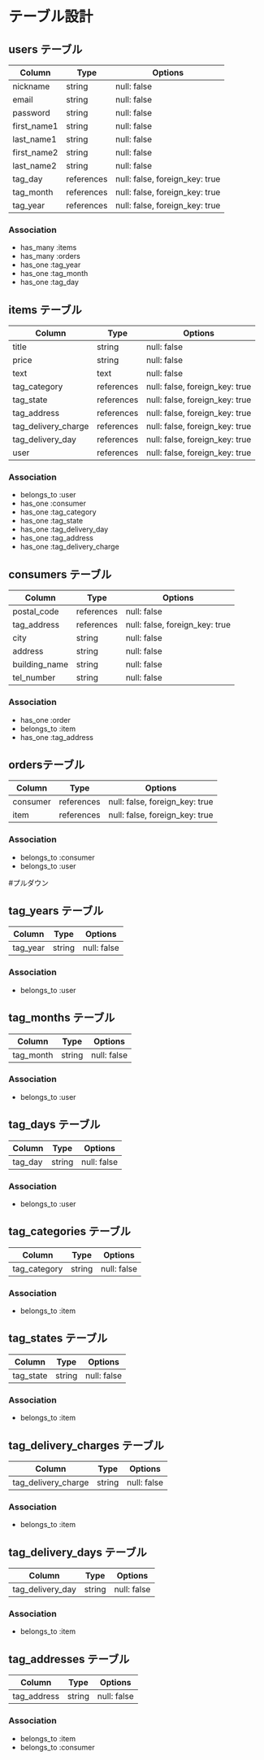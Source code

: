 # テーブル設計

## users テーブル

| Column      | Type       | Options                        |
| ----------- | ---------- | ------------------------------ |
| nickname    | string     | null: false                    |
| email       | string     | null: false                    |
| password    | string     | null: false                    |
| first_name1 | string     | null: false                    |
| last_name1  | string     | null: false                    |
| first_name2 | string     | null: false                    |
| last_name2  | string     | null: false                    |
| tag_day     | references | null: false, foreign_key: true |
| tag_month   | references | null: false, foreign_key: true |
| tag_year    | references | null: false, foreign_key: true |

### Association
- has_many :items
- has_many :orders
- has_one :tag_year
- has_one :tag_month
- has_one :tag_day




## items テーブル

| Column              | Type       | Options                        |
| ------------------- | ---------- | ------------------------------ |
| title               | string     | null: false                    |
| price               | string     | null: false                    |
| text                | text       | null: false                    |
| tag_category        | references | null: false, foreign_key: true |
| tag_state           | references | null: false, foreign_key: true |
| tag_address         | references | null: false, foreign_key: true |
| tag_delivery_charge | references | null: false, foreign_key: true |
| tag_delivery_day    | references | null: false, foreign_key: true |
| user                | references | null: false, foreign_key: true |

### Association

- belongs_to :user
- has_one :consumer
- has_one :tag_category
- has_one :tag_state
- has_one :tag_delivery_day
- has_one :tag_address
- has_one :tag_delivery_charge

## consumers テーブル

| Column        | Type       | Options                        |
| ------------- | ---------- | ------------------------------ |
| postal_code   | references | null: false                    |
| tag_address   | references | null: false, foreign_key: true |
| city          | string     | null: false                    |
| address       | string     | null: false                    |
| building_name | string     | null: false                    |
| tel_number    | string     | null: false                    |

### Association

- has_one :order
- belongs_to :item
- has_one :tag_address

## ordersテーブル
| Column        | Type       | Options                        |
| ------------- | ---------- | ------------------------------ |
| consumer      | references | null: false, foreign_key: true |
| item          | references | null: false, foreign_key: true |

### Association

- belongs_to :consumer
- belongs_to :user




#プルダウン

## tag_years テーブル

| Column   | Type       | Options                        |
| -------- | ---------- | ------------------------------ |
| tag_year | string     | null: false                    |

### Association
- belongs_to :user



## tag_months テーブル

| Column     | Type       | Options                        |
| ---------- | ---------- | ------------------------------ |
| tag_month  | string     | null: false                    |

### Association
- belongs_to :user



## tag_days テーブル

| Column      | Type       | Options                        |
| ----------- | ---------- | ------------------------------ |
| tag_day     | string     | null: false                    |

### Association
- belongs_to :user



## tag_categories テーブル

| Column       | Type       | Options                        |
| ------------ | ---------- | ------------------------------ |
| tag_category | string     | null: false                    |

### Association

- belongs_to :item


## tag_states テーブル

| Column       | Type       | Options                        |
| ------------ | ---------- | ------------------------------ |
| tag_state    | string     | null: false                    |

### Association

- belongs_to :item


## tag_delivery_charges テーブル

| Column                | Type       | Options                        |
| --------------------- | ---------- | ------------------------------ |
| tag_delivery_charge   | string     | null: false                    |

### Association

- belongs_to :item


## tag_delivery_days テーブル

| Column                | Type       | Options                        |
| --------------------- | ---------- | ------------------------------ |
| tag_delivery_day      | string     | null: false                    |

### Association

- belongs_to :item

## tag_addresses テーブル

| Column                | Type       | Options                        |
| --------------------- | ---------- | ------------------------------ |
| tag_address           | string     | null: false                    |

### Association

- belongs_to :item
- belongs_to :consumer

